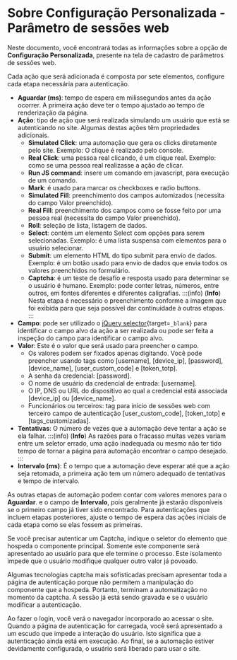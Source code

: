 # Sobre Configuração Personalizada - Parâmetro de sessões web

Neste documento, você encontrará todas as informações sobre a opção de **Configuração Personalizada**, presente na tela de cadastro de parâmetros de sessões web.

Cada ação que será adicionada é composta por sete elementos, configure cada etapa necessária para autenticação.

* **Aguardar (ms)**: tempo de espera em milissegundos antes da ação ocorrer. A primeira ação deve ter o tempo ajustado ao tempo de renderização da página.
 * **Ação**: tipo de ação que será realizada simulando um usuário que está se autenticando no site. Algumas destas ações têm propriedades adicionais.
    * **Simulated Click**: uma automação que gera os clicks diretamente pelo site. Exemplo: O clique é realizado pelo console.
    * **Real Click**: uma pessoa real clicando, é um clique real. Exemplo: como se uma pessoa real realizasse a ação de clicar.
    * **Run JS command**: insere um comando em javascript, para execução de um comando.
    * **Mark**: é usado para marcar os checkboxes e radio buttons.
    * **Simulated Fill**: preenchimento dos campos automizados (necessita do campo Valor preenchido).
    * **Real Fill**: preenchimento dos campos como se fosse feito por uma pessoa real (necessita do campo Valor preenchido).
    * **Roll**: seleção de lista, listagem de dados.
    * **Select**: contém um elemento Select com opções para serem selecionadas. Exemplo: é uma lista suspensa com elementos para o usuário selecionar.
    * **Submit**: um elemento HTML do tipo submit para envio de dados. Exemplo: é um botão usado para envio de dados que envia todos os valores preenchidos no formulário.
    * **Captcha**: é um teste de desafio e resposta usado para determinar se o usuário é humano. Exemplo: pode conter letras, números, entre outros, em fontes diferentes e diferentes caligrafias.
    :::(info) (**Info**)
    Nesta etapa é necessário o preenchimento conforme a imagem que foi exibida para que seja possível dar continuidade à outras etapas.
    :::
* **Campo**: pode ser utilizado o [jQuery selector](https://api.jquery.com/category/selectors/){target=`_blank`} para identificar o campo alvo da ação a ser realizada ou pode ser feita a inspeção do campo para identificar o campo alvo.
* **Valor**: Este é o valor que será usado para preencher o campo.
    * Os valores podem ser fixados apenas digitando. Você pode preencher usando tags como [username], [device_ip], [password], [device_name], [user_custom_code] e [token_totp].
    * A senha da credencial: [password].
    * O nome de usuário da credencial de entrada: [username].
    * O IP, DNS ou URL do dispositivo ao qual a credencial está associada [device_ip] ou [device_name].
    * Funcionários ou terceiros: tag para início de sessões web com terceiro campo de autenticação [user_custom_code], [token_totp] e [tags_customizadas].
* **Tentativas**: O número de vezes que a automação deve tentar a ação se ela falhar. 
    :::(info) (**Info**)
    As razões para o fracasso muitas vezes variam entre um seletor errado, uma ação inadequada ou mesmo não ter tido tempo de tornar a página para automação encontrar o campo desejado.
    :::
* **Intervalo (ms)**: É o tempo que a automação deve esperar até que a ação seja retomada, a primeira ação tem um número adequado de tentativas e tempo de intervalo.

As outras etapas de automação podem contar com valores menores para o **Aguardar**. e o campo de **Intervalo**, pois geralmente já estarão disponíveis se o primeiro campo já tiver sido encontrado.
Para autenticações que incluem etapas posteriores, ajuste o tempo de espera das ações iniciais de cada etapa como se elas fossem as primeiras.

Se você precisar autenticar um Captcha, indique o seletor do elemento que hospeda o componente principal. Somente este componente será apresentado ao usuário para que ele termine o processo. Este isolamento impede que o usuário modifique qualquer outro valor já povoado.

Algumas tecnologias captcha mais sofisticadas precisam apresentar toda a página de autenticação porque não permitem a manipulação do componente que a hospeda. Portanto, terminam a automatização no momento da captcha. A sessão já está sendo gravada e se o usuário modificar a autenticação.

Ao fazer o login, você verá o navegador incorporado ao acessar o site. Quando a página de autenticação for carregada, você será apresentado a um escudo que impede a interação do usuário. Isto significa que a autenticação ainda está em execução.
Ao final, se a automação estiver devidamente configurada, o usuário será liberado para usar o site.
